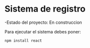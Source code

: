 <h1>Sistema de registro</h1>

-Estado del proyecto: En construccion

Para ejecutar el sistema debes poner:

```npm install react```
